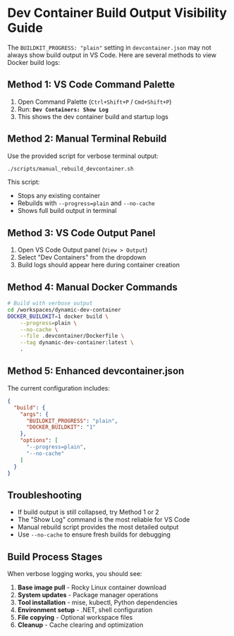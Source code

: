 # Dev Container Build Output Visibility Guide

The `BUILDKIT_PROGRESS: "plain"` setting in `devcontainer.json` may not always show build output in VS Code. Here are several methods to view Docker build logs:

## Method 1: VS Code Command Palette
1. Open Command Palette (`Ctrl+Shift+P` / `Cmd+Shift+P`)
2. Run: **`Dev Containers: Show Log`**
3. This shows the dev container build and startup logs

## Method 2: Manual Terminal Rebuild
Use the provided script for verbose terminal output:
```bash
./scripts/manual_rebuild_devcontainer.sh
```

This script:
- Stops any existing container
- Rebuilds with `--progress=plain` and `--no-cache`
- Shows full build output in terminal

## Method 3: VS Code Output Panel
1. Open VS Code Output panel (`View > Output`)
2. Select "Dev Containers" from the dropdown
3. Build logs should appear here during container creation

## Method 4: Manual Docker Commands
```bash
# Build with verbose output
cd /workspaces/dynamic-dev-container
DOCKER_BUILDKIT=1 docker build \
    --progress=plain \
    --no-cache \
    --file .devcontainer/Dockerfile \
    --tag dynamic-dev-container:latest \
    .
```

## Method 5: Enhanced devcontainer.json
The current configuration includes:
```json
{
  "build": {
    "args": {
      "BUILDKIT_PROGRESS": "plain",
      "DOCKER_BUILDKIT": "1"
    },
    "options": [
      "--progress=plain",
      "--no-cache"
    ]
  }
}
```

## Troubleshooting
- If build output is still collapsed, try Method 1 or 2
- The "Show Log" command is the most reliable for VS Code
- Manual rebuild script provides the most detailed output
- Use `--no-cache` to ensure fresh builds for debugging

## Build Process Stages
When verbose logging works, you should see:
1. **Base image pull** - Rocky Linux container download
2. **System updates** - Package manager operations
3. **Tool installation** - mise, kubectl, Python dependencies
4. **Environment setup** - .NET, shell configuration
5. **File copying** - Optional workspace files
6. **Cleanup** - Cache clearing and optimization
